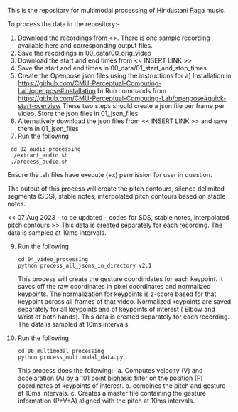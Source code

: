 This is the repository for multimodal processing of Hindustani Raga music. 

To process the data in the repository:-
1. Download the recordings from <<INSERT LINK>>. There is one sample recording available here and corresponding output files.
2. Save the recordings in 00_data/00_orig_video
3. Download the start and end times from << INSERT LINK >>
4. Save the start and end times in 00_data/01_start_and_stop_times
5. Create the Openpose json files using the instructions for
     a) Installation in https://github.com/CMU-Perceptual-Computing-Lab/openpose#installation
     b) Run commands from https://github.com/CMU-Perceptual-Computing-Lab/openpose#quick-start-overview
   These two steps should create a json file per frame per video. Store the json files in 01_json_files
7. Alternatively download the json files from << INSERT LINK >> and save them in 01_json_files
8. Run the following

  ```
   cd 02_audio_processing
   ./extract_audio.sh
   ./process_audio.sh
   ```
   Ensure the .sh files have execute (+x) permission for user in question.

   The output of this process will create the pitch contours, silence delimited segments (SDS), stable notes, interpolated pitch contours based on stable notes.

   << 07 Aug 2023 - to be updated - codes for SDS, stable notes, interpolated pitch contours >>
   This data is created separately for each recording. The data is sampled at 10ms intervals.
   
9. Run the following

    ```
    cd 04_video_processing
    python process_all_jsons_in_directory v2.1
    ```
   This process will create the gesture coordindates for each keypoint. It saves off the raw coordinates in pixel coordinates and normalized keypoints.
   The normalization for keypoints is z-score based for that keypoint across all frames of that video.
   Normalized keypoints are saved separately for all keypoints and of keypoints of interest ( Elbow and Wrist of both hands).
   This data is created separately for each recording. The data is sampled at 10ms intervals.

 11. Run the following
     ```
     cd 06_multimodal_processing
     python process_multimodal_data.py
     ```
     This process does the following:-
     a. Computes velocity (V) and accelaration (A) by a 101 point biphasic filter on the position (P) coordinates of keypoints of interest.
     b. combines the pitch and gesture at 10ms intervals.
     c. Creates a master file containing the gesture information (P+V+A) aligned with the pitch at 10ms intervals.
   
    
